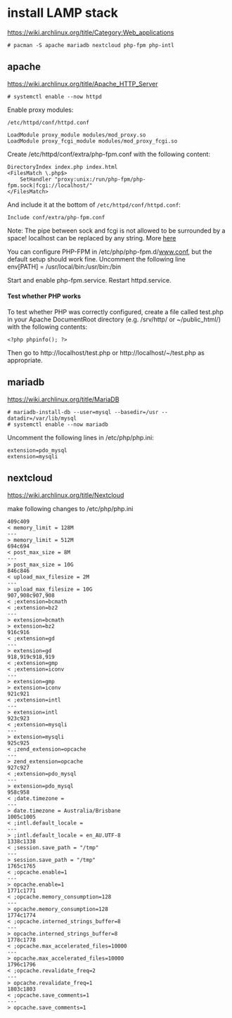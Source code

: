 # install LAMP stack

https://wiki.archlinux.org/title/Category:Web_applications  

    # pacman -S apache mariadb nextcloud php-fpm php-intl

## apache

https://wiki.archlinux.org/title/Apache_HTTP_Server

    # systemctl enable --now httpd

Enable proxy modules:

    /etc/httpd/conf/httpd.conf

    LoadModule proxy_module modules/mod_proxy.so  
    LoadModule proxy_fcgi_module modules/mod_proxy_fcgi.so
	
Create /etc/httpd/conf/extra/php-fpm.conf with the following content:

    DirectoryIndex index.php index.html
    <FilesMatch \.php$>
        SetHandler "proxy:unix:/run/php-fpm/php-fpm.sock|fcgi://localhost/"
    </FilesMatch>

And include it at the bottom of `/etc/httpd/conf/httpd.conf`:

    Include conf/extra/php-fpm.conf

Note: The pipe between sock and fcgi is not allowed to be surrounded by a space! localhost can be replaced by any string. More [here](https://httpd.apache.org/docs/2.4/mod/mod_proxy_fcgi.html)

You can configure PHP-FPM in /etc/php/php-fpm.d/www.conf, but the default setup should work fine.
Uncomment the following line  
    env[PATH] = /usr/local/bin:/usr/bin:/bin    

Start and enable php-fpm.service. Restart httpd.service.

#### Test whether PHP works

To test whether PHP was correctly configured, create a file called test.php in your Apache DocumentRoot directory (e.g. /srv/http/ or ~<username>/public_html/) with the following contents:

    <?php phpinfo(); ?>

Then go to http://localhost/test.php or http://localhost/~<username>/test.php as appropriate. 

## mariadb

https://wiki.archlinux.org/title/MariaDB  


    # mariadb-install-db --user=mysql --basedir=/usr --datadir=/var/lib/mysql
    # systemctl enable --now mariadb
    

Uncomment the following lines in /etc/php/php.ini:

    extension=pdo_mysql
    extension=mysqli


## nextcloud

https://wiki.archlinux.org/title/Nextcloud

make following changes to /etc/php/php.ini

	409c409
	< memory_limit = 128M
	---
	> memory_limit = 512M
	694c694
	< post_max_size = 8M
	---
	> post_max_size = 10G
	846c846
	< upload_max_filesize = 2M
	---
	> upload_max_filesize = 10G
	907,908c907,908
	< ;extension=bcmath
	< ;extension=bz2
	---
	> extension=bcmath
	> extension=bz2
	916c916
	< ;extension=gd
	---
	> extension=gd
	918,919c918,919
	< ;extension=gmp
	< ;extension=iconv
	---
	> extension=gmp
	> extension=iconv
	921c921
	< ;extension=intl
	---
	> extension=intl
	923c923
	< ;extension=mysqli
	---
	> extension=mysqli
	925c925
	< ;zend_extension=opcache
	---
	> zend_extension=opcache
	927c927
	< ;extension=pdo_mysql
	---
	> extension=pdo_mysql
	958c958
	< ;date.timezone =
	---
	> date.timezone = Australia/Brisbane
	1005c1005
	< ;intl.default_locale =
	---
	> ;intl.default_locale = en_AU.UTF-8
	1338c1338
	< ;session.save_path = "/tmp"
	---
	> session.save_path = "/tmp"
	1765c1765
	< ;opcache.enable=1
	---
	> opcache.enable=1
	1771c1771
	< ;opcache.memory_consumption=128
	---
	> opcache.memory_consumption=128
	1774c1774
	< ;opcache.interned_strings_buffer=8
	---
	> opcache.interned_strings_buffer=8
	1778c1778
	< ;opcache.max_accelerated_files=10000
	---
	> opcache.max_accelerated_files=10000
	1796c1796
	< ;opcache.revalidate_freq=2
	---
	> opcache.revalidate_freq=1
	1803c1803
	< ;opcache.save_comments=1
	---
	> opcache.save_comments=1





    



